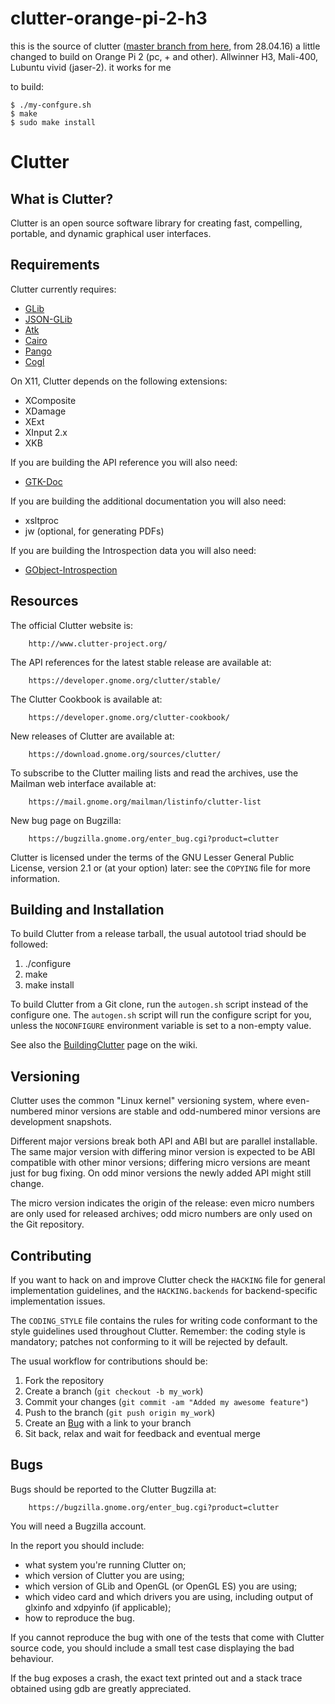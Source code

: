 # clutter-orange-pi-2-h3

this is the source of clutter ([master branch from here](https://github.com/GNOME/clutter), from 28.04.16) a little changed to build on Orange Pi 2 (pc, + and other). Allwinner H3, Mali-400, Lubuntu vivid (jaser-2). it works for me

to build:
```
$ ./my-confgure.sh
$ make
$ sudo make install
```


Clutter
=======

What is Clutter?
----------------

Clutter is an open source software library for creating fast, compelling,
portable, and dynamic graphical user interfaces.

Requirements
------------

Clutter currently requires:

* [GLib](http://git.gnome.org/browse/glib)
* [JSON-GLib](http://git.gnome.org/browse/json-glib)
* [Atk](http://git.gnome.org/browse/atk)
* [Cairo](http://cairographics.org)
* [Pango](http://git.gnome.org/browse/pango)
* [Cogl](http://git.gnome.org/browse/cogl)

On X11, Clutter depends on the following extensions:

* XComposite
* XDamage
* XExt
* XInput 2.x
* XKB

If you are building the API reference you will also need:

* [GTK-Doc](http://git.gnome.org/browse/gtk-doc)

If you are building the additional documentation you will also need:

* xsltproc
* jw (optional, for generating PDFs)

If you are building the Introspection data you will also need:

* [GObject-Introspection](http://git.gnome.org/browse/gobject-introspection)

Resources
---------

The official Clutter website is:

        http://www.clutter-project.org/

The API references for the latest stable release are available at:

        https://developer.gnome.org/clutter/stable/

The Clutter Cookbook is available at:

        https://developer.gnome.org/clutter-cookbook/

New releases of Clutter are available at:

        https://download.gnome.org/sources/clutter/

To subscribe to the Clutter mailing lists and read the archives, use the
Mailman web interface available at:

        https://mail.gnome.org/mailman/listinfo/clutter-list

New bug page on Bugzilla:

        https://bugzilla.gnome.org/enter_bug.cgi?product=clutter

Clutter is licensed under the terms of the GNU Lesser General Public
License, version 2.1 or (at your option) later: see the `COPYING` file
for more information.

Building and Installation
-------------------------

To build Clutter from a release tarball, the usual autotool triad should
be followed:

1. ./configure
2. make
3. make install

To build Clutter from a Git clone, run the `autogen.sh` script instead
of the configure one. The `autogen.sh` script will run the configure script
for you, unless the `NOCONFIGURE` environment variable is set to a non-empty
value.

See also the [BuildingClutter][building-clutter] page on the wiki.

Versioning
----------

Clutter uses the common "Linux kernel" versioning system, where
even-numbered minor versions are stable and odd-numbered minor
versions are development snapshots.

Different major versions break both API and ABI but are parallel
installable. The same major version with differing minor version is
expected to be ABI compatible with other minor versions; differing
micro versions are meant just for bug fixing. On odd minor versions
the newly added API might still change.

The micro version indicates the origin of the release: even micro
numbers are only used for released archives; odd micro numbers are
only used on the Git repository.

Contributing
------------

If you want to hack on and improve Clutter check the `HACKING` file for
general implementation guidelines, and the `HACKING.backends` for
backend-specific implementation issues.

The `CODING_STYLE` file contains the rules for writing code conformant to
the style guidelines used throughout Clutter. Remember: the coding style
is mandatory; patches not conforming to it will be rejected by default.

The usual workflow for contributions should be:

1. Fork the repository
2. Create a branch (`git checkout -b my_work`)
3. Commit your changes (`git commit -am "Added my awesome feature"`)
4. Push to the branch (`git push origin my_work`)
5. Create an [Bug][bugzilla-clutter] with a link to your branch
6. Sit back, relax and wait for feedback and eventual merge

Bugs
----

Bugs should be reported to the Clutter Bugzilla at:

        https://bugzilla.gnome.org/enter_bug.cgi?product=clutter

You will need a Bugzilla account.

In the report you should include:

* what system you're running Clutter on;
* which version of Clutter you are using;
* which version of GLib and OpenGL (or OpenGL ES) you are using;
* which video card and which drivers you are using, including output of
  glxinfo and xdpyinfo (if applicable);
* how to reproduce the bug.

If you cannot reproduce the bug with one of the tests that come with Clutter
source code, you should include a small test case displaying the bad
behaviour.

If the bug exposes a crash, the exact text printed out and a stack trace
obtained using gdb are greatly appreciated.

[building-clutter]: https://wiki.gnome.org/Projects/Clutter/Building
[bugzilla-clutter]: https://bugzilla.gnome.org/enter_bug.cgi?product=clutter
